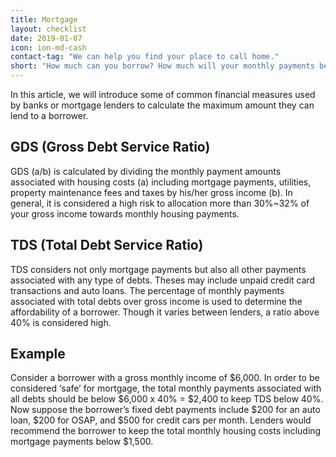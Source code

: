 ```yaml
---
title: Mortgage
layout: checklist
date: 2019-01-07
icon: ion-md-cash
contact-tag: "We can help you find your place to call home."
short: "How much can you borrow? How much will your monthly payments be?"
---
```


In this article, we will introduce some of common financial measures used by banks or mortgage lenders to calculate the maximum amount they can lend to a borrower.

## GDS (Gross Debt Service Ratio)

GDS (a/b) is calculated by dividing the monthly payment amounts associated with housing costs (a) including mortgage payments, utilities, property maintenance fees and taxes by his/her gross income (b). In general, it is considered a high risk to allocation more than 30%~32% of your gross income towards monthly housing payments.

## TDS (Total Debt Service Ratio)

TDS considers not only mortgage payments but also all other payments associated with any type of debts. Theses may include unpaid credit card transactions and auto loans. The percentage of monthly payments associated with total debts over gross income is used to determine the affordability of a borrower. Though it varies between lenders, a ratio above 40% is considered high.

## Example

Consider a borrower with a gross monthly income of $6,000. In order to be considered ‘safe’ for mortgage, the total monthly payments associated with all debts should be below $6,000 x 40% = $2,400 to keep TDS below 40%.
Now suppose the borrower’s fixed debt payments include $200 for an auto loan, $200 for OSAP, and $500 for credit cars per month. Lenders would recommend the borrower to keep the total monthly housing costs including mortgage payments below $1,500.
